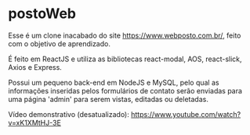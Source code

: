 # postoWeb

Esse é um clone inacabado do site https://www.webposto.com.br/, feito com o objetivo de aprendizado.

É feito em ReactJS e utiliza as bibliotecas react-modal, AOS, react-slick, Axios e Express.

Possui um pequeno back-end em NodeJS e MySQL, pelo qual as informações inseridas pelos formulários de contato serão enviadas para uma página 'admin' para serem vistas, editadas ou deletadas.

Vídeo demonstrativo (desatualizado): https://www.youtube.com/watch?v=xK1XMtHJ-3E
